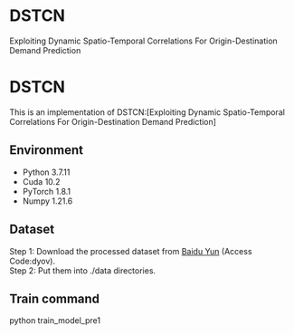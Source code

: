 # DSTCN
Exploiting Dynamic Spatio-Temporal Correlations For Origin-Destination Demand Prediction


# DSTCN
This is an implementation of DSTCN:[Exploiting Dynamic Spatio-Temporal Correlations For Origin-Destination Demand Prediction]


## Environment
* Python  3.7.11
* Cuda 10.2
* PyTorch 1.8.1
* Numpy 1.21.6

## Dataset
Step 1: Download the processed dataset from [Baidu Yun](https://pan.baidu.com/s/1XhvSA2qoJOLr72SQ9H4WpQ) (Access Code:dyov).    
Step 2: Put them into ./data directories.
## Train command
python train_model_pre1